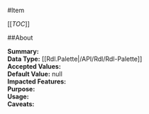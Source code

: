 #Item

[[_TOC_]]

##About

**Summary:**   
**Data Type:** [[Rdl.Palette|/API/Rdl/Rdl-Palette]]  
**Accepted Values:**   
**Default Value:** null  
**Impacted Features:**   
**Purpose:**   
**Usage:**   
**Caveats:**   

